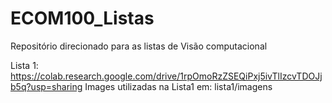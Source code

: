 # ECOM100_Listas

Repositório direcionado para as listas de Visão computacional

Lista 1: https://colab.research.google.com/drive/1rpOmoRzZSEQiPxj5ivTlIzcvTDOJjb5q?usp=sharing
Images utilizadas na Lista1 em: lista1/imagens
